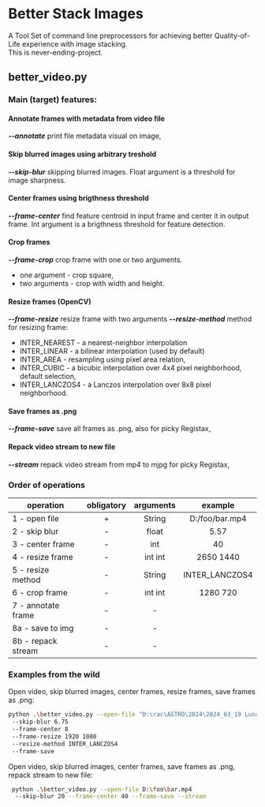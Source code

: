 # Better Stack Images
A Tool Set of command line preprocessors for achieving better Quality-of-Life experience with image stacking.  
This is never-ending-project.

## better_video.py
### Main (target) features:  
#### Annotate frames with metadata from video file
***--annotate***  print file metadata visual on image,  

#### Skip blurred images using arbitrary treshold
***--skip-blur***       skipping blurred images. Float argument is a threshold for image sharpness.

#### Center frames using brigthness threshold
***--frame-center***    find feature centroid in input frame and center it in output frame. Int argument is a brigthness threshold for feature detection.

#### Crop frames
***--frame-crop***      crop frame with one or two arguments.  
 - one argument - crop square,
 - two arguments - crop with width and height.

#### Resize frames (OpenCV)
***--frame-resize***    resize frame with two arguments
***--resize-method***   method for resizing frame:
 - INTER_NEAREST - a nearest-neighbor interpolation
 - INTER_LINEAR - a bilinear interpolation (used by default)
 - INTER_AREA - resampling using pixel area relation,
 - INTER_CUBIC - a bicubic interpolation over 4x4 pixel neighborhood, default selection,
 - INTER_LANCZOS4 - a Lanczos interpolation over 8x8 pixel neighborhood.


#### Save frames as .png
***--frame-save***      save all frames as .png, also for picky Registax,

#### Repack video stream to new file
***--stream***    repack video stream from mp4 to mjpg for picky Registax,

### Order of operations
| operation          | obligatory | arguments |    example     |
|--------------------|:----------:|:---------:|:--------------:|
| 1 - open file      |     +      |  String   | D:/foo/bar.mp4 |
| 2 - skip blur      |     -      |   float   |      5.57      |
| 3 - center frame   |     -      |    int    |       40       |
| 4 - resize frame   |     -      |  int int  |   2650 1440    |
| 5 - resize method  |     -      |  String   | INTER_LANCZOS4 |
| 6 - crop frame     |     -      |  int int  |    1280 720    |
| 7 - annotate frame |     -      |     -     |                |
| 8a - save to img   |     -      |     -     |                |
| 8b - repack stream |     -      |     -     |                |

### Examples from the wild
Open video, skip blurred images, center frames, resize frames, save frames as .png:
```bash
python .\better_video.py --open-file "D:\rac\ASTRO\2024\2024_03_19 Luna\MVI_9197.mp4"  
 --skip-blur 6.75 
 --frame-center 8 
 --frame-resize 1920 1080 
 --resize-method INTER_LANCZOS4 
 --frame-save
```
Open video, skip blurred images, center frames, save frames as .png, repack stream to new file:
```bash
 python .\better_video.py --open-file D:\foo\bar.mp4 
  --skip-blur 20 --frame-center 40 --frame-save --stream
```